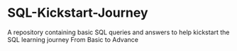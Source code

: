 # SQL-Kickstart-Journey
A repository containing basic SQL queries and answers to help kickstart the SQL learning journey From Basic to Advance
